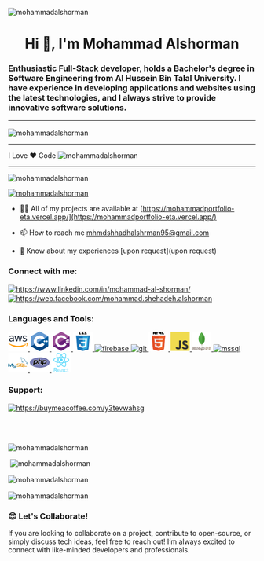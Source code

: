<p align="left"> <img src="https://komarev.com/ghpvc/?username=mohammadalshorman&label=Profile%20views&color=0e75b6&style=flat" alt="mohammadalshorman" /> </p><h1 align="center">Hi 👋, I'm Mohammad Alshorman</h1>
<h3 align="left">Enthusiastic Full-Stack developer, holds a Bachelor's degree in Software Engineering from Al Hussein Bin Talal University. I have experience in developing applications and websites using the latest technologies, and I always strive to provide innovative software solutions.</h3>
<hr>
<img  src="https://raw.githubusercontent.com/sindresorhus/sindresorhus/refs/heads/main/welcome-header.gif" alt="mohammadalshorman" align="center" />
<hr>
<p>I Love ❤️ Code <img  src="https://raw.githubusercontent.com/sindresorhus/sindresorhus/refs/heads/main/cat-typing.gif" alt="mohammadalshorman"  /></p>
<hr>

<p align="left"> <img src="https://raw.githubusercontent.com/sindresorhus/sindresorhus/refs/heads/main/under-construction.gif" alt="mohammadalshorman" /> </p>




<p align="left"> <a href="https://github.com/ryo-ma/github-profile-trophy"><img src="https://github-profile-trophy.vercel.app/?username=mohammadalshorman" alt="mohammadalshorman" /></a> </p>

- 👨‍💻 All of my projects are available at [https://mohammadportfolio-eta.vercel.app/](https://mohammadportfolio-eta.vercel.app/)

- 📫 How to reach me <a href="mhmdshhadhalshrman95@gmail.com">mhmdshhadhalshrman95@gmail.com</a>

- 📄 Know about my experiences [upon request](upon request)

<h3 align="left">Connect with me:</h3>
<p align="left">
<a href="https://www.linkedin.com/in/mohammad-al-shorman/" target="blank"><img align="center" src="https://raw.githubusercontent.com/rahuldkjain/github-profile-readme-generator/master/src/images/icons/Social/linked-in-alt.svg" alt="https://www.linkedin.com/in/mohammad-al-shorman/" height="30" width="40" /></a>
<a href="https://web.facebook.com/mohammad.shehadeh.alshorman" target="blank"><img align="center" src="https://raw.githubusercontent.com/rahuldkjain/github-profile-readme-generator/master/src/images/icons/Social/facebook.svg" alt="https://web.facebook.com/mohammad.shehadeh.alshorman" height="30" width="40" /></a>
</p>

<h3 align="left">Languages and Tools:</h3>
<p align="left"> <a href="https://aws.amazon.com" target="_blank" rel="noreferrer"> <img src="https://raw.githubusercontent.com/devicons/devicon/master/icons/amazonwebservices/amazonwebservices-original-wordmark.svg" alt="aws" width="40" height="40"/> </a> <a href="https://www.w3schools.com/cpp/" target="_blank" rel="noreferrer"> <img src="https://raw.githubusercontent.com/devicons/devicon/master/icons/cplusplus/cplusplus-original.svg" alt="cplusplus" width="40" height="40"/> </a> <a href="https://www.w3schools.com/cs/" target="_blank" rel="noreferrer"> <img src="https://raw.githubusercontent.com/devicons/devicon/master/icons/csharp/csharp-original.svg" alt="csharp" width="40" height="40"/> </a> <a href="https://www.w3schools.com/css/" target="_blank" rel="noreferrer"> <img src="https://raw.githubusercontent.com/devicons/devicon/master/icons/css3/css3-original-wordmark.svg" alt="css3" width="40" height="40"/> </a> <a href="https://firebase.google.com/" target="_blank" rel="noreferrer"> <img src="https://www.vectorlogo.zone/logos/firebase/firebase-icon.svg" alt="firebase" width="40" height="40"/> </a> <a href="https://git-scm.com/" target="_blank" rel="noreferrer"> <img src="https://www.vectorlogo.zone/logos/git-scm/git-scm-icon.svg" alt="git" width="40" height="40"/> </a> <a href="https://www.w3.org/html/" target="_blank" rel="noreferrer"> <img src="https://raw.githubusercontent.com/devicons/devicon/master/icons/html5/html5-original-wordmark.svg" alt="html5" width="40" height="40"/> </a> <a href="https://developer.mozilla.org/en-US/docs/Web/JavaScript" target="_blank" rel="noreferrer"> <img src="https://raw.githubusercontent.com/devicons/devicon/master/icons/javascript/javascript-original.svg" alt="javascript" width="40" height="40"/> </a> <a href="https://www.mongodb.com/" target="_blank" rel="noreferrer"> <img src="https://raw.githubusercontent.com/devicons/devicon/master/icons/mongodb/mongodb-original-wordmark.svg" alt="mongodb" width="40" height="40"/> </a> <a href="https://www.microsoft.com/en-us/sql-server" target="_blank" rel="noreferrer"> <img src="https://www.svgrepo.com/show/303229/microsoft-sql-server-logo.svg" alt="mssql" width="40" height="40"/> </a> <a href="https://www.mysql.com/" target="_blank" rel="noreferrer"> <img src="https://raw.githubusercontent.com/devicons/devicon/master/icons/mysql/mysql-original-wordmark.svg" alt="mysql" width="40" height="40"/> </a> <a href="https://www.php.net" target="_blank" rel="noreferrer"> <img src="https://raw.githubusercontent.com/devicons/devicon/master/icons/php/php-original.svg" alt="php" width="40" height="40"/> </a> <a href="https://reactjs.org/" target="_blank" rel="noreferrer"> <img src="https://raw.githubusercontent.com/devicons/devicon/master/icons/react/react-original-wordmark.svg" alt="react" width="40" height="40"/> </a> </p>
<h3 align="left">Support:</h3>
<p><a href="https://www.buymeacoffee.com/https://buymeacoffee.com/y3tevwahsg"> <img align="center" src="https://cdn.buymeacoffee.com/buttons/v2/default-yellow.png" height="50" width="210" alt="https://buymeacoffee.com/y3tevwahsg" /></a></p><br><br>


<p><img align="center" src="https://github-readme-stats.vercel.app/api/top-langs?username=mohammadalshorman&show_icons=true&locale=en&layout=compact" alt="mohammadalshorman" /></p>

<p>&nbsp;<img align="center" src="https://github-readme-stats.vercel.app/api?username=mohammadalshorman&show_icons=true&locale=en" alt="mohammadalshorman" /></p>

<p><img align="center" src="https://github-readme-streak-stats.herokuapp.com/?user=mohammadalshorman&" alt="mohammadalshorman" /></p>

<p><img align="center" src="https://raw.githubusercontent.com/sindresorhus/sindresorhus/refs/heads/main/flames.gif" alt="mohammadalshorman" /></p>


### 😎 Let's Collaborate!

If you are looking to collaborate on a project, contribute to open-source, or simply discuss tech ideas, feel free to reach out! I’m always excited to connect with like-minded developers and professionals.

